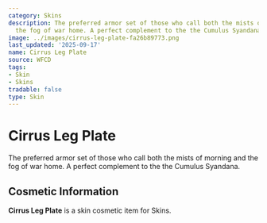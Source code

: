 ```yaml
---
category: Skins
description: The preferred armor set of those who call both the mists of morning and
  the fog of war home. A perfect complement to the the Cumulus Syandana.
image: ../images/cirrus-leg-plate-fa26b89773.png
last_updated: '2025-09-17'
name: Cirrus Leg Plate
source: WFCD
tags:
- Skin
- Skins
tradable: false
type: Skin
---
```


# Cirrus Leg Plate

The preferred armor set of those who call both the mists of morning and the fog of war home. A perfect complement to the the Cumulus Syandana.

## Cosmetic Information

**Cirrus Leg Plate** is a skin cosmetic item for Skins.

